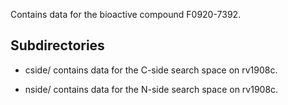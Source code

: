 Contains data for the bioactive compound F0920-7392.

## Subdirectories

- cside/ contains data for the C-side search space on rv1908c.

- nside/ contains data for the N-side search space on rv1908c.

